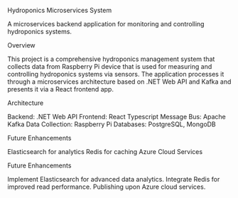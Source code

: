 Hydroponics Microservices System

A microservices backend application for monitoring and controlling hydroponics systems.

Overview

This project is a comprehensive hydroponics management system that collects data from Raspberry Pi device that is used for measuring and controlling hydroponics systems via sensors.
The application processes it through a microservices architecture based on .NET Web API and Kafka and presents it via a React frontend app.

Architecture

Backend: .NET Web API
Frontend: React Typescript
Message Bus: Apache Kafka
Data Collection: Raspberry Pi
Databases: PostgreSQL, MongoDB

Future Enhancements

Elasticsearch for analytics
Redis for caching
Azure Cloud Services

Future Enhancements

Implement Elasticsearch for advanced data analytics.
Integrate Redis for improved read performance.
Publishing upon Azure cloud services.
